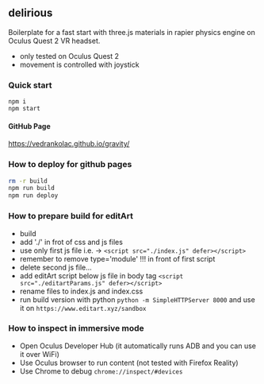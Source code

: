 ## delirious
Boilerplate for a fast start with three.js materials in rapier physics engine on Oculus Quest 2 VR headset.
- only tested on Oculus Quest 2
- movement is controlled with joystick

### Quick start
```
npm i
npm start
````

#### GitHub Page
https://vedrankolac.github.io/gravity/

### How to deploy for github pages
```bash
rm -r build
npm run build
npm run deploy
```

### How to prepare build for editArt
- build 
- add './' in frot of css and js files
- use only first js file i.e. -> `<script src="./index.js" defer></script>`
- remember to remove type='module' !!! in front of first script
- delete second js file...
- add editArt script below js file in body tag `<script src="./editartParams.js" defer></script>`
- rename files to index.js and index.css
- run build version with python `python -m SimpleHTTPServer 8000` and use it on `https://www.editart.xyz/sandbox`

### How to inspect in immersive mode
- Open Oculus Developer Hub (it automatically runs ADB and you can use it over WiFi)
- Use Oculus browser to run content (not tested with Firefox Reality)
- Use Chrome to debug `chrome://inspect/#devices`
